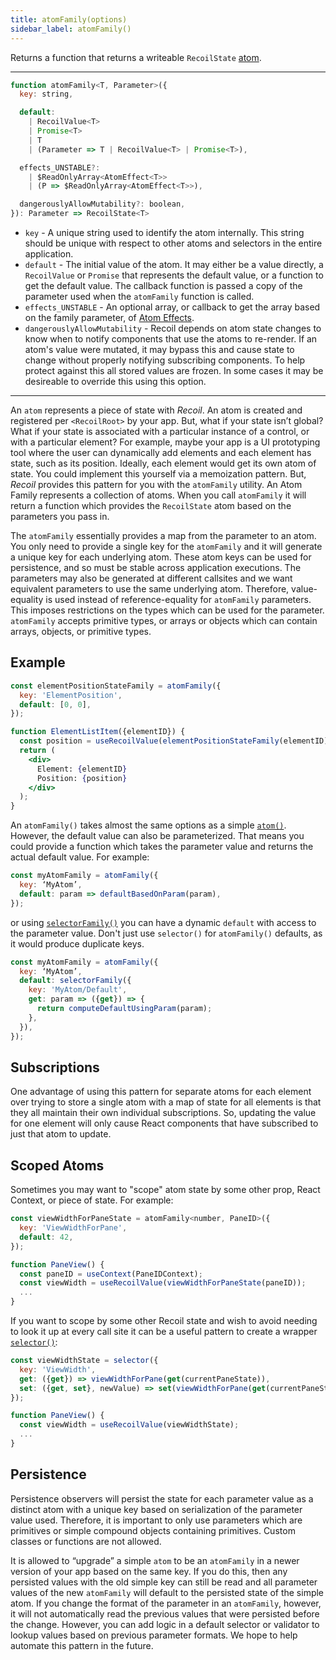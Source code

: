 ```yaml
---
title: atomFamily(options)
sidebar_label: atomFamily()
---
```


Returns a function that returns a writeable `RecoilState` [atom](/docs/api-reference/core/atom).

---

```jsx
function atomFamily<T, Parameter>({
  key: string,

  default:
    | RecoilValue<T>
    | Promise<T>
    | T
    | (Parameter => T | RecoilValue<T> | Promise<T>),

  effects_UNSTABLE?:
    | $ReadOnlyArray<AtomEffect<T>>
    | (P => $ReadOnlyArray<AtomEffect<T>>),

  dangerouslyAllowMutability?: boolean,
}): Parameter => RecoilState<T>
```

- `key` - A unique string used to identify the atom internally. This string should be unique with respect to other atoms and selectors in the entire application.
- `default` - The initial value of the atom. It may either be a value directly, a `RecoilValue` or `Promise` that represents the default value, or a function to get the default value. The callback function is passed a copy of the parameter used when the `atomFamily` function is called.
- `effects_UNSTABLE` - An optional array, or callback to get the array based on the family parameter, of [Atom Effects](/docs/guides/atom-effects).
- `dangerouslyAllowMutability` - Recoil depends on atom state changes to know when to notify components that use the atoms to re-render.  If an atom's value were mutated, it may bypass this and cause state to change without properly notifying subscribing components.  To help protect against this all stored values are frozen.  In some cases it may be desireable to override this using this option.

---

An `atom` represents a piece of state with _Recoil_. An atom is created and registered per `<RecoilRoot>` by your app. But, what if your state isn’t global? What if your state is associated with a particular instance of a control, or with a particular element? For example, maybe your app is a UI prototyping tool where the user can dynamically add elements and each element has state, such as its position. Ideally, each element would get its own atom of state. You could implement this yourself via a memoization pattern. But, _Recoil_ provides this pattern for you with the `atomFamily` utility. An Atom Family represents a collection of atoms. When you call `atomFamily` it will return a function which provides the `RecoilState` atom based on the parameters you pass in.

The `atomFamily` essentially provides a map from the parameter to an atom.  You only need to provide a single key for the `atomFamily` and it will generate a unique key for each underlying atom.  These atom keys can be used for persistence, and so must be stable across application executions.  The parameters may also be generated at different callsites and we want equivalent parameters to use the same underlying atom.  Therefore, value-equality is used instead of reference-equality for `atomFamily` parameters.  This imposes restrictions on the types which can be used for the parameter.  `atomFamily` accepts primitive types, or arrays or objects which can contain arrays, objects, or primitive types.

## Example

```jsx
const elementPositionStateFamily = atomFamily({
  key: 'ElementPosition',
  default: [0, 0],
});

function ElementListItem({elementID}) {
  const position = useRecoilValue(elementPositionStateFamily(elementID));
  return (
    <div>
      Element: {elementID}
      Position: {position}
    </div>
  );
}
```

An `atomFamily()` takes almost the same options as a simple [`atom()`](/docs/api-reference/core/atom).  However, the default value can also be parameterized. That means you could provide a function which takes the parameter value and returns the actual default value.  For example:

```jsx
const myAtomFamily = atomFamily({
  key: ‘MyAtom’,
  default: param => defaultBasedOnParam(param),
});
```

or using [`selectorFamily()`](/docs/api-reference/utils/selectorFamily) you can have a dynamic `default` with access to the parameter value.  Don't just use `selector()` for `atomFamily()` defaults, as it would produce duplicate keys.

```jsx
const myAtomFamily = atomFamily({
  key: ‘MyAtom’,
  default: selectorFamily({
    key: 'MyAtom/Default',
    get: param => ({get}) => {
      return computeDefaultUsingParam(param);
    },
  }),
});
```

## Subscriptions

One advantage of using this pattern for separate atoms for each element over trying to store a single atom with a map of state for all elements is that they all maintain their own individual subscriptions. So, updating the value for one element will only cause React components that have subscribed to just that atom to update.

## Scoped Atoms

Sometimes you may want to "scope" atom state by some other prop, React Context, or piece of state.  For example:

```jsx
const viewWidthForPaneState = atomFamily<number, PaneID>({
  key: 'ViewWidthForPane',
  default: 42,
});

function PaneView() {
  const paneID = useContext(PaneIDContext);
  const viewWidth = useRecoilValue(viewWidthForPaneState(paneID));
  ...
}
```

If you want to scope by some other Recoil state and wish to avoid needing to look it up at every call site it can be a useful pattern to create a wrapper [`selector()`](/docs/api-reference/core/selector):

```jsx
const viewWidthState = selector({
  key: 'ViewWidth',
  get: ({get}) => viewWidthForPane(get(currentPaneState)),
  set: ({get, set}, newValue) => set(viewWidthForPane(get(currentPaneState)), newValue),
});

function PaneView() {
  const viewWidth = useRecoilValue(viewWidthState);
  ...
}
```

## Persistence

Persistence observers will persist the state for each parameter value as a distinct atom with a unique key based on serialization of the parameter value used. Therefore, it is important to only use parameters which are primitives or simple compound objects containing primitives. Custom classes or functions are not allowed.

It is allowed to “upgrade” a simple `atom` to be an `atomFamily` in a newer version of your app based on the same key. If you do this, then any persisted values with the old simple key can still be read and all parameter values of the new `atomFamily` will default to the persisted state of the simple atom. If you change the format of the parameter in an `atomFamily`, however, it will not automatically read the previous values that were persisted before the change. However, you can add logic in a default selector or validator to lookup values based on previous parameter formats. We hope to help automate this pattern in the future.
